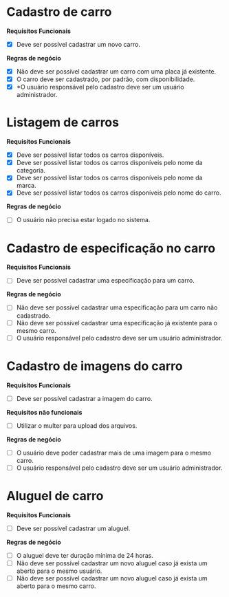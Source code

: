 # Cadastro de carro

**Requisitos Funcionais**

-   [x] Deve ser possível cadastrar um novo carro.

**Regras de negócio**

-   [x] Não deve ser possível cadastrar um carro com uma placa já existente.
-   [x] O carro deve ser cadastrado, por padrão, com disponibilidade.
-   [x] \*O usuário responsável pelo cadastro deve ser um usuário administrador.

# Listagem de carros

**Requisitos Funcionais**

-   [x] Deve ser possível listar todos os carros disponíveis.
-   [x] Deve ser possível listar todos os carros disponíveis pelo nome da categoria.
-   [x] Deve ser possível listar todos os carros disponíveis pelo nome da marca.
-   [x] Deve ser possível listar todos os carros disponíveis pelo nome do carro.

**Regras de negócio**

-   [ ] O usuário não precisa estar logado no sistema.

# Cadastro de especificação no carro

**Requisitos Funcionais**

-   [ ] Deve ser possível cadastrar uma especificação para um carro.

**Regras de negócio**

-   [ ] Não deve ser possível cadastrar uma especificação para um carro não cadastrado.
-   [ ] Não deve ser possível cadastrar uma especificação já existente para o mesmo carro.
-   [ ] O usuário responsável pelo cadastro deve ser um usuário administrador.

# Cadastro de imagens do carro

**Requisitos Funcionais**

-   [ ] Deve ser possível cadastrar a imagem do carro.

**Requisitos não funcionais**

-   [ ] Utilizar o multer para upload dos arquivos.

**Regras de negócio**

-   [ ] O usuário deve poder cadastrar mais de uma imagem para o mesmo carro.
-   [ ] O usuário responsável pelo cadastro deve ser um usuário administrador.

# Aluguel de carro

**Requisitos Funcionais**

-   [ ] Deve ser possível cadastrar um aluguel.

**Regras de negócio**

-   [ ] O aluguel deve ter duração mínima de 24 horas.
-   [ ] Não deve ser possível cadastrar um novo aluguel caso já exista um aberto para o mesmo usuário.
-   [ ] Não deve ser possível cadastrar um novo aluguel caso já exista um aberto para o mesmo carro.
